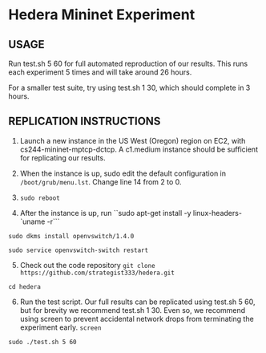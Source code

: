 Hedera Mininet Experiment
=====

USAGE
---

Run test.sh 5 60 for full automated reproduction of our results. 
This runs each experiment 5 times and will take around 26 hours.

For a smaller test suite, try using test.sh 1 30, which should
complete in 3 hours.

REPLICATION INSTRUCTIONS
---
1. Launch a new instance in the US West (Oregon) region on EC2, with cs244-mininet-mptcp-dctcp. A c1.medium instance should be sufficient for replicating our results.

2. When the instance is up, sudo edit the default configuration in `/boot/grub/menu.lst`. Change line 14 from 2 to 0.

3. `sudo reboot`

4. After the instance is up, run 
``sudo apt-get install -y linux-headers-`uname -r```

`sudo dkms install openvswitch/1.4.0`

`sudo service openvswitch-switch restart`

5. Check out the code repository
`git clone https://github.com/strategist333/hedera.git`

`cd hedera`

6. Run the test script. Our full results can be replicated using test.sh 5 60, but for brevity we recommend test.sh 1 30. Even so, we recommend using screen to prevent accidental network drops from terminating the experiment early.
`screen`

`sudo ./test.sh 5 60`